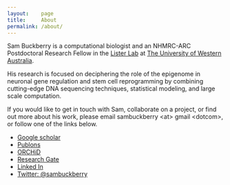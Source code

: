 ```yaml
---
layout:    page
title:     About
permalink: /about/
---
```


Sam Buckberry is a computational biologist and an NHMRC-ARC Postdoctoral Research Fellow in the [Lister Lab](http://listerlab.org) at [The University of Western Australia](http://www.uwa.edu.au/).

His research is focused on deciphering the role of the epigenome in neuronal gene regulation and stem cell reprogramming by combining cutting-edge DNA sequencing techniques, statistical modeling, and large scale computation.

If you would like to get in touch with Sam, collaborate on a project, or find out more about his work, please email sambuckberry \<at\> gmail \<dotcom\>, or follow one of the links below.

- [Google scholar](https://scholar.google.com.au/citations?hl=en&user=b--b_fUAAAAJ)
- [Publons](https://publons.com/author/980687/sam-buckberry)
- [ORCHiD](http://orcid.org/0000-0003-2388-6046)
- [Research Gate](https://www.researchgate.net/profile/Sam_Buckberry)
- [Linked In](https://au.linkedin.com/in/sambuckberry)
- [Twitter: @sambuckberry](https://twitter.com/sambuckberry)

